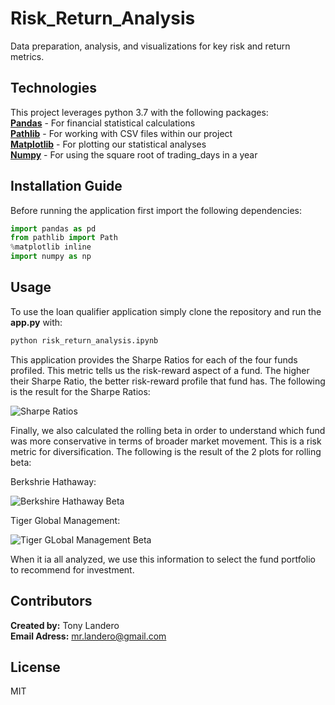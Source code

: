 # Risk_Return_Analysis
Data preparation, analysis, and visualizations for key risk and return metrics.

## Technologies

This project leverages python 3.7 with the following packages:<br>
**[Pandas](https://pandas.pydata.org/)** - For financial statistical calculations<br>
**[Pathlib](https://pypi.org/project/pathlib/)** - For working with CSV files within our project<br>
**[Matplotlib](https://matplotlib.org/)** - For plotting our statistical analyses<br>
**[Numpy](https://numpy.org/)** - For using the square root of trading_days in a year

## Installation Guide

Before running the application first import the following dependencies:

```python
import pandas as pd
from pathlib import Path
%matplotlib inline
import numpy as np
```

## Usage

To use the loan qualifier application simply clone the repository and run the **app.py** with:

```python
python risk_return_analysis.ipynb
```
This application provides the Sharpe Ratios for each of the four funds profiled. This metric tells us the risk-reward aspect of a fund. The higher their Sharpe Ratio, the better risk-reward profile that fund has. The following is the result for the Sharpe Ratios:

![Sharpe Ratios](/Images/sharpe_ratios.png)

Finally, we also calculated the rolling beta in order to understand which fund was more conservative in terms of broader market movement. This is a risk metric for diversification. The following is the result of the 2 plots for rolling beta:

Berkshrie Hathaway:

![Berkshire Hathaway Beta](/Images/berkshire_beta.png)

Tiger Global Management:

![Tiger GLobal Management Beta](/Images/tiger_beta.png)

When it ia all analyzed, we use this information to select the fund portfolio to recommend for investment.

## Contributors

**Created by:** Tony Landero<br>
**Email Adress:** mr.landero@gmail.com

## License

MIT